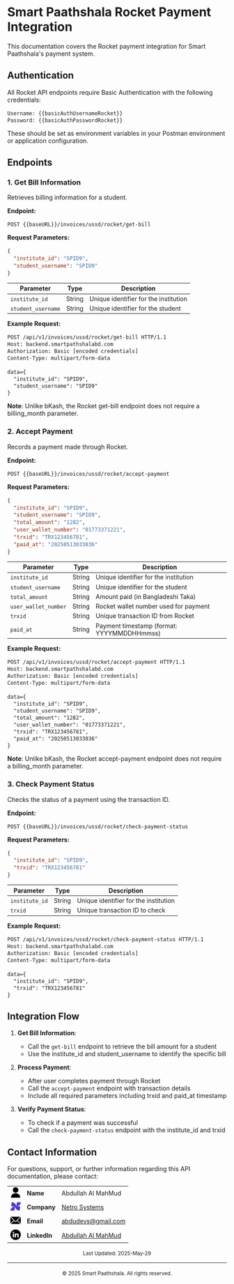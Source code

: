 # Smart Paathshala Rocket Payment Integration

This documentation covers the Rocket payment integration for Smart Paathshala's payment system.

## Authentication

All Rocket API endpoints require Basic Authentication with the following credentials:

```
Username: {{basicAuthUsernameRocket}}
Password: {{basicAuthPasswordRocket}}
```

These should be set as environment variables in your Postman environment or application configuration.

## Endpoints

### 1. Get Bill Information

Retrieves billing information for a student.

**Endpoint:**
```
POST {{baseURL}}/invoices/ussd/rocket/get-bill
```

**Request Parameters:**
```json
{
  "institute_id": "SPID9",
  "student_username": "SPID9"
}
```

| Parameter | Type | Description |
|-----------|------|-------------|
| `institute_id` | String | Unique identifier for the institution |
| `student_username` | String | Unique identifier for the student |

**Example Request:**
```
POST /api/v1/invoices/ussd/rocket/get-bill HTTP/1.1
Host: backend.smartpathshalabd.com
Authorization: Basic [encoded credentials]
Content-Type: multipart/form-data

data={
  "institute_id": "SPID9",
  "student_username": "SPID9"
}
```

**Note**: Unlike bKash, the Rocket get-bill endpoint does not require a billing_month parameter.

### 2. Accept Payment

Records a payment made through Rocket.

**Endpoint:**
```
POST {{baseURL}}/invoices/ussd/rocket/accept-payment
```

**Request Parameters:**
```json
{
  "institute_id": "SPID9",
  "student_username": "SPID9",
  "total_amount": "1282",
  "user_wallet_number": "01773371221",
  "trxid": "TRX123456781",
  "paid_at": "20250513033036"
}
```

| Parameter | Type | Description |
|-----------|------|-------------|
| `institute_id` | String | Unique identifier for the institution |
| `student_username` | String | Unique identifier for the student |
| `total_amount` | String | Amount paid (in Bangladeshi Taka) |
| `user_wallet_number` | String | Rocket wallet number used for payment |
| `trxid` | String | Unique transaction ID from Rocket |
| `paid_at` | String | Payment timestamp (format: YYYYMMDDHHmmss) |

**Example Request:**
```
POST /api/v1/invoices/ussd/rocket/accept-payment HTTP/1.1
Host: backend.smartpathshalabd.com
Authorization: Basic [encoded credentials]
Content-Type: multipart/form-data

data={
  "institute_id": "SPID9",
  "student_username": "SPID9",
  "total_amount": "1282",
  "user_wallet_number": "01773371221",
  "trxid": "TRX123456781",
  "paid_at": "20250513033036"
}
```

**Note**: Unlike bKash, the Rocket accept-payment endpoint does not require a billing_month parameter.

### 3. Check Payment Status

Checks the status of a payment using the transaction ID.

**Endpoint:**
```
POST {{baseURL}}/invoices/ussd/rocket/check-payment-status
```

**Request Parameters:**
```json
{
  "institute_id": "SPID9",
  "trxid": "TRX123456781"
}
```

| Parameter | Type | Description |
|-----------|------|-------------|
| `institute_id` | String | Unique identifier for the institution |
| `trxid` | String | Unique transaction ID to check |

**Example Request:**
```
POST /api/v1/invoices/ussd/rocket/check-payment-status HTTP/1.1
Host: backend.smartpathshalabd.com
Authorization: Basic [encoded credentials]
Content-Type: multipart/form-data

data={
  "institute_id": "SPID9",
  "trxid": "TRX123456781"
}
```

## Integration Flow

1. **Get Bill Information**:
   - Call the `get-bill` endpoint to retrieve the bill amount for a student
   - Use the institute_id and student_username to identify the specific bill

2. **Process Payment**:
   - After user completes payment through Rocket
   - Call the `accept-payment` endpoint with transaction details
   - Include all required parameters including trxid and paid_at timestamp

3. **Verify Payment Status**:
   - To check if a payment was successful
   - Call the `check-payment-status` endpoint with the institute_id and trxid



## Contact Information

For questions, support, or further information regarding this API documentation, please contact:

<div align="center">
  <table>
    <tr>
      <td align="center">
        <img src="../assets/icons/user.png" alt="Name Icon" width="24">
      </td>
      <td><strong>Name</strong></td>
      <td>Abdullah Al MahMud</td>
    </tr><tr>
      <td align="center">
        <img src="../assets/icons/netro-systems.png" alt="Company Icon" width="24">
      </td>
      <td><strong>Company</strong></td>
      <td><a href="https://netrosystems.com">Netro Systems</a></td>
    </tr>
    <tr>
      <td align="center">
        <img src="../assets/icons/email.png" alt="Email Icon" width="24">
      </td>
      <td><strong>Email</strong></td>
      <td><a href="mailto:abdudevs@gmail.com">abdudevs@gmail.com</a></td>
    </tr>
    <tr>
      <td align="center">
        <img src="../assets/icons/linkedin.png" alt="LinkedIn Icon" width="24">
      </td>
      <td><strong>LinkedIn</strong></td>
      <td><a href="https://www.linkedin.com/in/abdullahwins">Abdullah Al MahMud</a></td>
    </tr>
  </table>
</div>

<p align="center">
  <small>Last Updated: 2025-May-29</small>
</p>

<hr>

<p align="center">
  <small>© 2025 Smart Paathshala. All rights reserved.</small>
</p>
